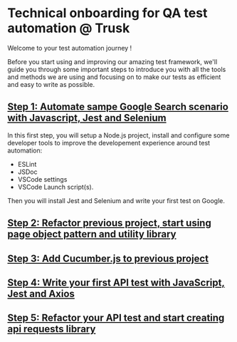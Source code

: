 # Technical onboarding for QA test automation @ Trusk

Welcome to your test automation journey ! 

Before you start using and improving our amazing test framework, we'll guide you through some important steps to introduce you with all the tools and methods we are using and focusing on to make our tests as efficient and easy to write as possible.

## [Step 1: Automate sampe Google Search scenario with Javascript, Jest and Selenium](https://github.com/AdrianP-Trusk/01_javascript_selenium_jest_one_file)

In this first step, you will setup a Node.js project, install and configure some developer tools to improve the developement experience around test automation:

- ESLint
- JSDoc
- VSCode settings
- VSCode Launch script(s).

Then you will install Jest and Selenium and write your first test on Google.

## [Step 2: Refactor previous project, start using page object pattern and utility library](https://github.com/AdrianP-Trusk/02_javascript_selenium_jest_refactor/Readme.md)

## [Step 3: Add Cucumber.js to previous project](https://github.com/AdrianP-Trusk/03_javascript_selenium_cucumber/Readme.md)

## [Step 4: Write your first API test with JavaScript, Jest and Axios](https://github.com/AdrianP-Trusk/04_javascript_axios_jest_one_file/Readme.md)

## [Step 5: Refactor your API test and start creating api requests library](https://github.com/AdrianP-Trusk/05_javascript_axios_jest_refactor/Readme.md)
